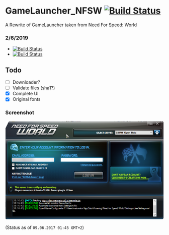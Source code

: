 # GameLauncher_NFSW [![Build Status](https://img.shields.io/badge/build-passing-brightgreen.svg?branch=master)](https://github.com/metonator/GameLauncher_NFSW/latest)
A Rewrite of GameLauncher taken from Need For Speed: World

### 2/6/2019
- [![Build Status](https://img.shields.io/badge/build-failing-red.svg?branch=master)](https://github.com/worldunitedgg/GameLauncher_NFSW/tree/interface_v1)
- [![Build Status](https://img.shields.io/badge/Last%20Commit-Oct%2028%2C%202017-informational.svg)](https://github.com/worldunitedgg/GameLauncher_NFSW/tree/interface_v1)

## Todo
- [ ] Downloader?
- [ ] Validate files (sha1?)
- [X] Complete UI
- [X] Original fonts

### Screenshot
![](screenshot.png)

(Status as of `09.06.2017 01:45 GMT+2`)
